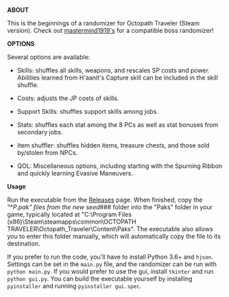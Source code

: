 **ABOUT**

This is the beginnings of a randomizer for Octopath Traveler (Steam version). Check out 
[mastermind1919's](https://github.com/mastermind1919/OctopathBossRandomizer/releases) for a compatible boss randomizer!

**OPTIONS**

Several options are available:

- Skills: shuffles all skills, weapons, and rescales SP costs and power. Abilities learned from H'aanit's Capture skill can be included in the skill shuffle.

- Costs: adjusts the JP costs of skills.

- Support Skills: shuffles support skills among jobs.

- Stats: shuffles each stat among the 8 PCs as well as stat bonuses from secondary jobs.

- Item shuffler: shuffles hidden items, treasure chests, and those sold by/stolen from NPCs.

- QOL: Miscellaneous options, including starting with the Spurning Ribbon and quickly learning Evasive Maneuvers.

**Usage**

Run the executable from the
[Releases](https://github.com/MarvinXLII/OctopathTravelerJobRandomizer/releases)
page.  When finished, copy the "*_P.pak" files from the new seed_###
folder into the "Paks" folder in your game, typically located at
"C:\Program Files (x86)\Steam\steamapps\common\OCTOPATH
TRAVELER\Octopath_Traveler\Content\Paks".  The executable also allows
you to enter this folder manually, which will automatically copy the
file to its destination.

If you prefer to run the code, you'll have to install Python 3.6+ and
`hjson`.  Settings can be set in the `main.py` file, and the
randomizer can be run with `python main.py`.  If you would prefer to
use the gui, install `tkinter` and run `python gui.py`. You can build
the executable yourself by installing `pyinstaller` and running
`pyinstaller gui.spec`.
